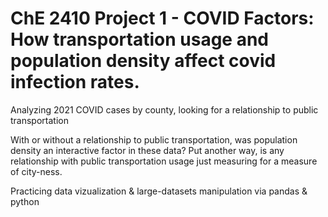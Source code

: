 # ChE 2410 Project 1 - COVID Factors: How transportation usage and population density affect covid infection rates.

Analyzing 2021 COVID cases by county, looking for a relationship to public transportation

With or without a relationship to public transportation, was population density an interactive factor in these data? Put another way, is any relationship with public transportation usage just measuring for a measure of city-ness.

Practicing data vizualization & large-datasets manipulation via pandas & python
